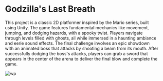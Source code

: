 # Godzilla's Last Breath

This project is a classic 2D platformer inspired by the Mario series, built using Unity. The game features fundamental mechanics like movement, jumping, and dodging hazards, with a spooky twist. Players navigate through levels filled with ghosts, all while immersed in a haunting ambiance and eerie sound effects. The final challenge involves an epic showdown with an animated boss that attacks by shooting a beam from its mouth. After successfully dodging the boss's attacks, players can grab a sword that appears in the center of the arena to deliver the final blow and complete the game.

![wp](https://github.com/user-attachments/assets/453acba3-b60c-43e8-bfea-02c30f560ee6)

